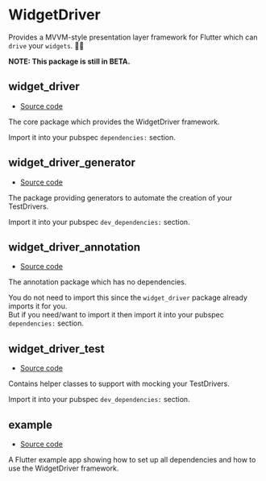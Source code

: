 # WidgetDriver

Provides a MVVM-style presentation layer framework for Flutter which can `drive` your `widgets`. 🚙💨

**NOTE: This package is still in BETA.**

## widget_driver

- [Source code](widget_driver)

The core package which provides the WidgetDriver framework.

Import it into your pubspec `dependencies:` section.

## widget_driver_generator

- [Source code](widget_driver_generator)

The package providing generators to automate the creation of your TestDrivers.

Import it into your pubspec `dev_dependencies:` section.

## widget_driver_annotation

- [Source code](widget_driver_annotation)

The annotation package which has no dependencies.  

You do not need to import this since the `widget_driver` package already imports it for you.  
But if you need/want to import it then import it into your pubspec `dependencies:` section.

## widget_driver_test

- [Source code](widget_driver_test)

Contains helper classes to support with mocking your TestDrivers.

Import it into your pubspec `dev_dependencies:` section.

## example

- [Source code](widget_driver/example)

A Flutter example app showing how to set up all dependencies and how to use the WidgetDriver framework.

